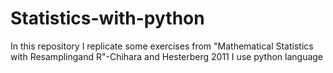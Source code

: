 # Statistics-with-python
In this repository I replicate some exercises from "Mathematical Statistics with Resamplingand R"-Chihara and Hesterberg 2011
I use python language
